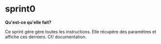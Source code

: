 # sprint0

**Qu'est-ce qu'elle fait?**

Ce sprint gère gère toutes les instructions. Elle récupère des paramètres et affiche ces derniers. Cf/ documentation.
